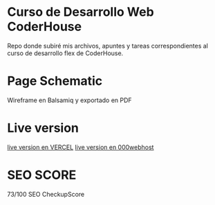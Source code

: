 # Curso de Desarrollo Web CoderHouse
 Repo donde subiré mis archivos, apuntes y tareas correspondientes al curso de desarrollo flex de CoderHouse.

 # Page Schematic
 Wireframe en Balsamiq y exportado en PDF

# Live version
[live version en VERCEL](https://desarrollo-web-flex.vercel.app/) 
[live version en  000webhost](https://pf-rodolfocuevas.000webhostapp.com/)

# SEO SCORE
73/100 SEO CheckupScore 



